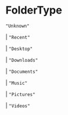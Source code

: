 # **FolderType**
`"Unknown"`

|  `"Recent"`

|  `"Desktop"`

|  `"Downloads"`

|  `"Documents"`

|  `"Music"`

|  `"Pictures"`

|  `"Videos"`